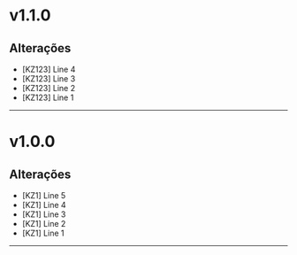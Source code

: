 # v1.1.0

## Alterações
- [KZ123] Line 4
- [KZ123] Line 3
- [KZ123] Line 2
- [KZ123] Line 1
---

# v1.0.0

## Alterações
- [KZ1] Line 5
- [KZ1] Line 4
- [KZ1] Line 3
- [KZ1] Line 2
- [KZ1] Line 1
---

